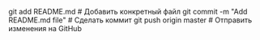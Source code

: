 git add README.md  # Добавить конкретный файл
git commit -m "Add README.md file" # Сделать коммит
git push origin master # Отправить изменения на GitHub